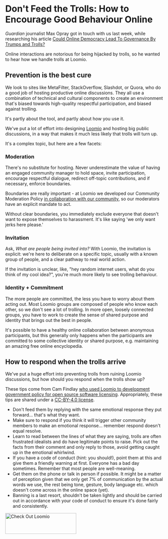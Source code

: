 # Don't Feed the Trolls: How to Encourage Good Behaviour Online

*Guardian* journalist Max Opray got in touch with us last week, while researching his article [Could Online Democracy Lead To Governance By Trumps and Trolls?](https://www.theguardian.com/sustainable-business/2016/oct/24/could-online-democracy-lead-to-governance-by-trumps-and-trolls) 

Online interactions are notorious for being hijacked by trolls, so he wanted to hear how we handle trolls at Loomio.

## Prevention is the best cure

We look to sites like MetaFilter, StackOverflow, Slashdot, or Quora, who do a good job of hosting productive online discussions. They all use a combination of technical and cultural components to create an environment that's biased towards high-quality respectful participation, and biased against trolling. 

It's partly about the tool, and partly about how you use it.

We've put a lot of effort into designing [Loomio](http://loomio.org) and hosting big public discussions, in a way that makes it much less likely that trolls will turn up.

It's a complex topic, but here are a few facets:


### Moderation

There's no substitute for hosting. Never underestimate the value of having an engaged community manager to hold space, invite participation, encourage respectful dialogue, redirect off-topic contributions, and if necessary, enforce boundaries. 

Boundaries are really important - at Loomio we developed our Community Moderation Policy [in collaboration with our community](https://www.loomio.org/d/DkoxeI3Q/community-moderation-policy-let-s-design-it-together), so our moderators have an explicit mandate to act.

Without clear boundaries, you immediately exclude everyone that doesn't want to expose themselves to harassment. It's like saying 'we only want jerks here please.'


### Invitation

Ask, *What are people being invited into?* With Loomio, the invitation is explicit: we're here to deliberate on a specific topic, usually with a known group of people, and a clear pathway to real world action.

If the invitation is unclear, like, "hey random internet users, what do you think of my cool idea?", you're much more likely to see trolling behaviour.


### Identity + Commitment

The more people are committed, the less you have to worry about them acting out. Most Loomio groups are composed of people who know each other, so we don't see a lot of trolling. In more open, loosely connected groups, you have to work to create the sense of shared purpose and identity that brings out the best in people.

It's possible to have a healthy online collaboration between anonymous participants, but this generally only happens when the participants are committed to some collective identity or shared purpose, e.g. maintaining an amazing free online encyclopedia.


## How to respond when the trolls arrive

We've put a huge effort into preventing trolls from ruining Loomio discussions, but how should you respond when the trolls show up?

These tips come from Cam Findlay [who used Loomio to development government policy for open source software licensing](https://www.ict.govt.nz/guidance-and-resources/case-studies/open-data/nzgoal-software-extension/). Appropriately, these tips are shared under a [CC-BY-4.0 license](https://creativecommons.org/licenses/by/4.0/).

* Don't feed them by replying with the same emotional response they put forward... that's what they want.
* Make sure to respond if you think it will trigger other community members to make an emotional response... remember respond doesn't equal resolve.
* Learn to read between the lines of what they are saying, trolls are often frustrated idealists and do have legitimate points to raise. Pick out the facts from their comment and only reply to those, avoid getting caught up in the emotional whirlwind.
* If you have a code of conduct (hint: you should!), point them at this and give them a friendly warning at first. Everyone has a bad day sometimes. Remember that most people are well-meaning.
* Get them on the phone or talk in person if possible. It might be a matter of perception given that we only get 7% of communication by the actual words we use, the rest being tone, gesture, body language etc. which doesn't come across in the online space (yet).
* Banning is a last resort, shouldn't be taken lightly and should be carried out in accordance with your code of conduct to ensure it's done fairly and consistently.

<div><a href="https://www.loomio.org/?utm_source=school"><img src="https://loomio.files.wordpress.com/2016/10/screen-shot-2016-10-12-at-12-40-06-pm.png" alt="Check Out Loomio" width="225" height="66" /></a></div>